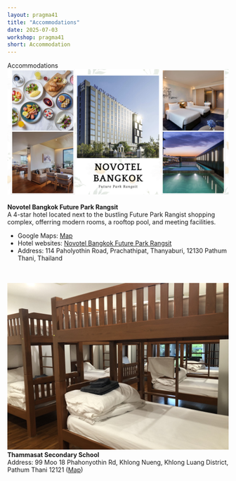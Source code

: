 ```yaml
---
layout: pragma41
title: "Accommodations"
date: 2025-07-03
workshop: pragma41
short: Accommodation
---
```


<div class="border41">Accommodations</div>
<img src="https://raw.githubusercontent.com/pragmagrid/pragmagrid.github.io/refs/heads/master/images/pragma41/Pragma41_Accommodation.png" alt="Novotel Bangkok" width="800">
<br><br>
<b>Novotel Bangkok Future Park Rangsit</b><br>
A 4-star hotel located next to the bustling Future Park Rangist shopping complex, offerring modern rooms, a rooftop pool, and meeting facilities. <br>
<ul>
  <li>Google Maps: <a href="https://www.google.com/maps/place/Novotel+Bangkok+Future+Park+Rangsit/@13.9951729,100.612416,3218m/data=!3m1!1e3!4m9!3m8!1s0x30de1168e62e2101:0x9da7a57659ec3960!5m2!4m1!1i2!8m2!3d13.9950625!4d100.6167955!16s%2Fg%2F11rfmztqp9?entry=ttu&g_ep=EgoyMDI1MDgxMy4wIKXMDSoASAFQAw%3D%3D">Map</a></li>
  <li>Hotel websites: <a href="https://all.accor.com/hotel/B346/index.en.shtml?utm_term=mar&gclid=Cj0KCQjwzOvEBhDVARIsADHfJJTM8iwdH_KyBeccaZQfeikXXrIPYW9YVXI4mI0Ipz4yhlOgdVxcx8EaAsxPEALw_wcB&utm_campaign=ppc-nov-mar-goo-th-en-th-exa-sear-th&utm_medium=cpc&utm_content=th-en-TH-V4991&utm_source=google">Novotel Bangkok Future Park Rangsit</a> </li>
  <li>Address: 114 Paholyothin Road, Prachathipat, Thanyaburi, 12130 Pathum Thani, Thailand </li>
</ul>
<br>
<br>
<img src="https://raw.githubusercontent.com/pragmagrid/pragmagrid.github.io/refs/heads/master/images/pragma41/TSS_accommodation.jpg" alt="TSS Accommodation" width="700"><br>
<b>Thammasat Secondary School</b><br>
Address: 99 Moo 18 Phahonyothin Rd, Khlong Nueng, Khlong Luang District, Pathum Thani 12121 (<a href="https://www.google.com/maps/place/Thammasat+Secondary+School+(Building+A)/@14.0779348,100.5988773,100m/data=!3m1!1e3!4m6!3m5!1s0x30e27f002174bdb3:0xf217b53be48d0a8e!8m2!3d14.0778063!4d100.5986767!16s%2Fg%2F11w7n98sts?entry=ttu&g_ep=EgoyMDI1MDgxMy4wIKXMDSoASAFQAw%3D%3D">Map</a>)<br>
